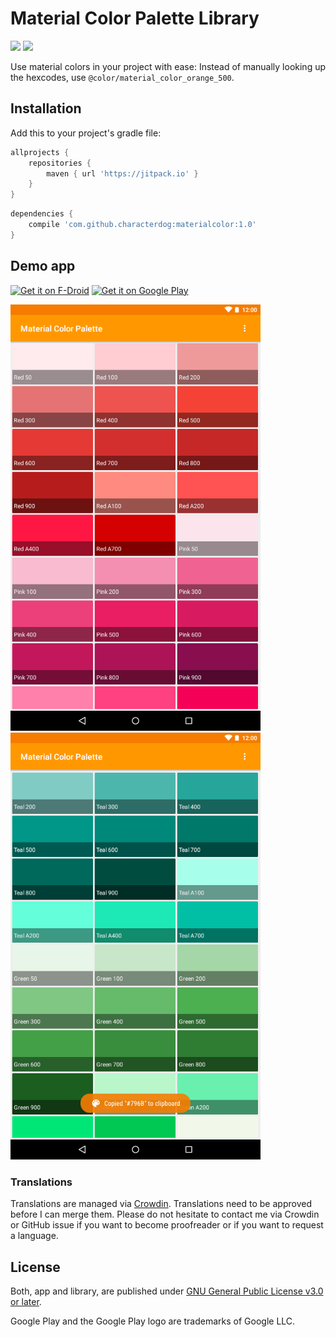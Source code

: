 # Material Color Palette Library
<a href="https://travis-ci.com/characterdog/materialcolor/"><img src="https://api.travis-ci.com/characterdog/materialcolor.svg?branch=master"></a> <a title="Crowdin" target="_blank" href="https://crowdin.com/project/materialcolor"><img src="https://d322cqt584bo4o.cloudfront.net/materialcolor/localized.svg"></a>

Use material colors in your project with ease: Instead of manually looking up the hexcodes, use `@color/material_color_orange_500`.

## Installation

Add this to your project's gradle file:

```gradle
allprojects {
    repositories {
        maven { url 'https://jitpack.io' }
    }
}
```

```gradle
dependencies {
    compile 'com.github.characterdog:materialcolor:1.0'
}
```

## Demo app

[<img src="https://f-droid.org/badge/get-it-on.png" alt="Get it on F-Droid" height="80">](https://f-droid.org/app/com.github.characterdog.materialcolor)
[<img src="https://play.google.com/intl/en_us/badges/images/generic/en_badge_web_generic.png" alt="Get it on Google Play" height="80">](https://play.google.com/store/apps/details?id=com.github.characterdog.materialcolor)

<img src="fastlane/metadata/android/en-US/images/phoneScreenshots/1.png" width="400px"> <img src="fastlane/metadata/android/en-US/images/phoneScreenshots/2.png" width="400px">

### Translations

Translations are managed via [Crowdin](https://crowdin.com/project/materialcolor). Translations need to be approved before I can merge them. Please do not hesitate to contact me via Crowdin or GitHub issue if you want to become proofreader or if you want to request a language.

## License

Both, app and library, are published under [GNU General Public License v3.0 or later](https://spdx.org/licenses/GPL-3.0-or-later.html).


Google Play and the Google Play logo are trademarks of Google LLC.
